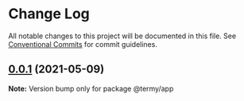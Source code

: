 # Change Log

All notable changes to this project will be documented in this file.
See [Conventional Commits](https://conventionalcommits.org) for commit guidelines.

## [0.0.1](https://github.com/termyapp/Termy/compare/v0.3.0...v0.0.1) (2021-05-09)

**Note:** Version bump only for package @termy/app
